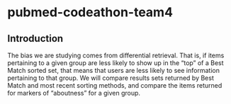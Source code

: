 # pubmed-codeathon-team4
## Introduction
The bias we are studying comes from differential retrieval. That is, if items pertaining to a given group are less likely to show up in the “top” of a Best Match sorted set, that means that users are less likely to see information pertaining to that group. We will compare results sets returned by Best Match and most recent sorting methods, and compare the items returned for markers of “aboutness” for a given group.
